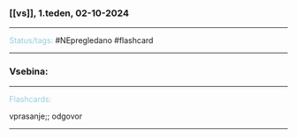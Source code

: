 ### [[vs]], 1.teden, 02-10-2024
---

<font color="#92cddc">Status/tags:</font> #NEpregledano #flashcard

---

### Vsebina:



---

<font color="#92cddc">Flashcards:</font>

vprasanje;; odgovor

---
